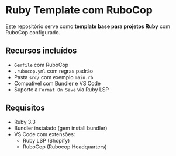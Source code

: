 # Ruby Template com RuboCop

Este repositório serve como **template base para projetos Ruby** com RuboCop configurado.

## Recursos incluídos

- `Gemfile` com RuboCop
- `.rubocop.yml` com regras padrão
- Pasta `src/` com exemplo `main.rb`
- Compatível com Bundler e VS Code
- Suporte a `Format On Save` via Ruby LSP

## Requisitos

- Ruby 3.3
- Bundler instalado (gem install bundler)
- VS Code com extensões:
    - Ruby LSP (Shopify)
    - RuboCop (Rubocop Headquarters)
